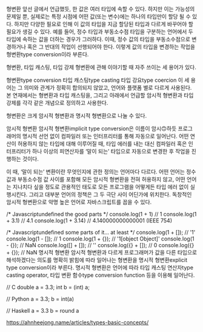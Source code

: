 형변환
앞선 글에서 언급했듯, 한 값은 여러 타입에 속할 수 있다. 하지만 이는 가능성의 문제일 뿐, 실제로는 특정 시점에 어떤 값(또는 변수)에는 하나의 타입만이 할당 될 수 있다. 하지만 다양한 필요로 인해 이 값의 타입을 지금 할당된 타입과 다르게 바꾸어야 할 필요가 생길 수 있다. 예를 들어, 정수 타입과 부동소수점 타입을 구분하는 언어에서 두 타입에 속하는 값을 더하는 경우가 그러하다. 이때, 정수 값의 타입을 부동소수점으로 변경하거나 혹은 그 반대의 작업이 선행되어야 한다. 이렇게 값의 타입을 변경하는 작업을 형변환type conversion이라 부른다.

형변환, 타입 캐스팅, 타입 강제
형변환에 관해 이야기할 때 자주 쓰이는 세 용어가 있다.

형변환type conversion
타입 캐스팅type casting
타입 강요type coercion
이 세 용어는 그 의미와 관계가 정확히 합의되지 않았고, 언어와 플랫폼 별로 다르게 사용된다. 본 연재에서는 형변환과 타입 캐스팅을, 그리고 아래에서 언급할 암시적 형변환과 타입 강제를 각각 같은 개념으로 정의하고 사용한다.

형변환은 크게 암시적 형변환과 명시적 형변환으로 나눌 수 있다.

암시적 형변환
암시적 형변환implicit type conversion은 이름이 암시🙃하듯 프로그래머의 명시적 선언 없이 컴파일러 또는 인터프리터를 통해 자동으로 일어난다. 어떤 연산이 허용하지 않는 타입에 대해 이루어질 때, 타입 에러를 내는 대신 컴파일러 혹은 인터프리터가 하나 이상의 피연산자를 ‘말이 되는’ 타입으로 자동으로 변경한 후 작업을 진행하는 것이다.

이 때, ‘말이 되는’ 변환이란 무엇인지에 관한 정의는 언어마다 다르다. 어떤 언어는 정수 값과 부동소수점 값 사이를 포함해 모든 암시적 형변환을 전혀 허용하지 않고, 어떤 언어는 지나치다 싶을 정도로 관용적인 태도로 모든 프로그램을 어떻게든 타입 에러 없이 실행시킨다. 그리고 대부분 언어의 정책은 그 두 극단 사이 어딘가에 위치한다. 독창적인 암시적 형변환으로 악명 높은 언어로 자바스크립트를 꼽을 수 있다.

/* Javascriptundefined the good parts */
console.log(1 + 1)          // 1
console.log(1 + 3.1)        // 4.1
console.log(1 + 3.14)       // 4.140000000000001 (IEEE 754)

/* Javascriptundefined some parts of it... at least */
console.log(1 + []);        // '1'
console.log(1 - []);        // 1
console.log(1 + {});        // '1[object Object]'
console.log(1 - {});        // NaN
console.log([] + []);       // ''
console.log({} + []);       // 0
console.log({} + {});       // NaN
명시적 형변환
암시적 형변환과 다르게 프로그래머가 값을 다른 타입으로 해석하겠다는 의도를 명확히 밝힘에 따라 일어나는 형변환을 명시적 형변환explicit type conversion이라 부른다. 명시적 형변환은 언어에 따라 타입 캐스팅 연산자type casting operator, 타입 변환 함수type conversion function 등을 이용해 일어난다.

// C
double a = 3.3;
int b = (int) a;

// Python
a = 3.3;
b = int(a)

// Haskell
a = 3.3
b = round a

https://ahnheejong.name/articles/types-basic-concepts/